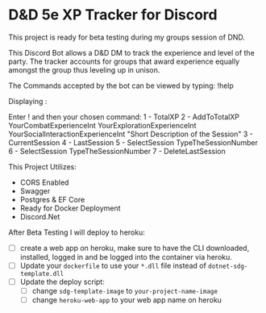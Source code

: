 # D&D 5e XP Tracker for Discord

This project is ready for beta testing during my groups session of DND.

This Discord Bot allows a D&D DM to track the experience and level of the party.
The tracker accounts for groups that award experience equally amongst the group thus
leveling up in unison.

The Commands accepted by the bot can be viewed by typing: !help

Displaying :

Enter ! and then your chosen command:
1 - TotalXP
2 - AddToTotalXP YourCombatExperienceInt YourExplorationExperienceInt YourSocialInteractionExperienceInt "Short Description of the Session"
3 - CurrentSession
4 - LastSession
5 - SelectSession TypeTheSessionNumber
6 - SelectSession TypeTheSessionNumber
7 - DeleteLastSession

This Project Utilizes:

- CORS Enabled
- Swagger
- Postgres & EF Core
- Ready for Docker Deployment
- Discord.Net

After Beta Testing I will deploy to heroku:

- [ ] create a web app on heroku, make sure to have the CLI downloaded, installed, logged in and be logged into the container via heroku.
- [ ] Update your `dockerfile` to use your `*.dll` file instead of `dotnet-sdg-template.dll`
- [ ] Update the deploy script:
  - [ ] change `sdg-template-image` to `your-project-name-image`
  - [ ] change `heroku-web-app` to your web app name on heroku
